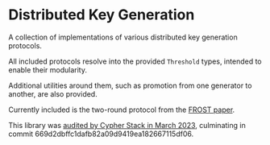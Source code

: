 # Distributed Key Generation

A collection of implementations of various distributed key generation protocols.

All included protocols resolve into the provided `Threshold` types, intended to
enable their modularity.

Additional utilities around them, such as promotion from one generator to
another, are also provided.

Currently included is the two-round protocol from the
[FROST paper](https://eprint.iacr.org/2020/852).

This library was
[audited by Cypher Stack in March 2023](https://github.com/serai-dex/serai/raw/74924095e1a0f266b58181b539d9e74fa35dc37a/audits/Cypher%20Stack%20crypto%20March%202023/Audit.pdf),
culminating in commit 669d2dbffc1dafb82a09d9419ea182667115df06.
